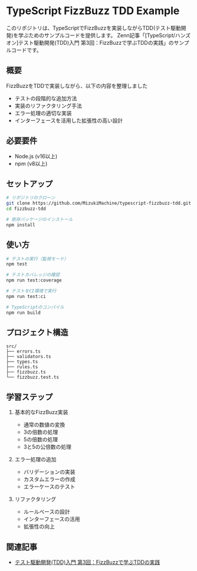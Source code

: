 # TypeScript FizzBuzz TDD Example

このリポジトリは、TypeScriptでFizzBuzzを実装しながらTDD(テスト駆動開発)を学ぶためのサンプルコードを提供します。
Zenn記事「[TypeScript/ハンズオン]テスト駆動開発(TDD)入門 第3回：FizzBuzzで学ぶTDDの実践」のサンプルコードです。

## 概要

FizzBuzzをTDDで実装しながら、以下の内容を整理しました

- テストの段階的な追加方法
- 実装のリファクタリング手法
- エラー処理の適切な実装
- インターフェースを活用した拡張性の高い設計

## 必要要件

- Node.js (v16以上)
- npm (v8以上)

## セットアップ

```bash
# リポジトリのクローン
git clone https://github.com/MizukiMachine/typescript-fizzbuzz-tdd.git
cd fizzbuzz-tdd

# 依存パッケージのインストール
npm install
```

## 使い方

```bash
# テストの実行（監視モード）
npm test

# テストカバレッジの確認
npm run test:coverage

# テストをCI環境で実行
npm run test:ci

# TypeScriptのコンパイル
npm run build
```

## プロジェクト構造

```
src/
├── errors.ts
├── validators.ts
├── types.ts
├── rules.ts
├── fizzbuzz.ts
└── fizzbuzz.test.ts
```

## 学習ステップ

1. 基本的なFizzBuzz実装
   - 通常の数値の変換
   - 3の倍数の処理
   - 5の倍数の処理
   - 3と5の公倍数の処理

2. エラー処理の追加
   - バリデーションの実装
   - カスタムエラーの作成
   - エラーケースのテスト

3. リファクタリング
   - ルールベースの設計
   - インターフェースの活用
   - 拡張性の向上

## 関連記事

- [テスト駆動開発(TDD)入門 第3回：FizzBuzzで学ぶTDDの実践](https://zenn.dev/nezumizuki/articles/c24df235f7333d)


